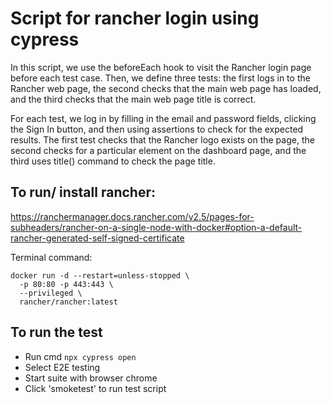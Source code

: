 # Script for rancher login using cypress
In this script, we use the beforeEach hook to visit the Rancher login page before each test case. Then, we define three tests: the first logs in to the Rancher web page, the second checks that the main web page has loaded, and the third checks that the main web page title is correct.

For each test, we log in by filling in the email and password fields, clicking the Sign In button, and then using assertions to check for the expected results. The first test checks that the Rancher logo exists on the page, the second checks for a particular element on the dashboard page, and the third uses title() command to check the page title.


## To run/ install rancher:
https://ranchermanager.docs.rancher.com/v2.5/pages-for-subheaders/rancher-on-a-single-node-with-docker#option-a-default-rancher-generated-self-signed-certificate

Terminal command:
```
docker run -d --restart=unless-stopped \
  -p 80:80 -p 443:443 \
  --privileged \
  rancher/rancher:latest
```

## To run the test
* Run cmd ```npx cypress open```
* Select E2E testing
* Start suite with browser chrome
* Click 'smoketest' to run test script